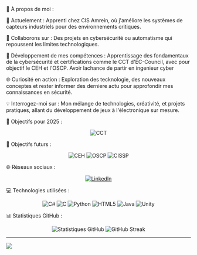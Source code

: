 💫 À propos de moi :

🚀 Actuelement : Apprenti chez CIS Amrein, où j'améliore les systèmes de capteurs industriels pour des environnements critiques.

🤝 Collaborons sur : Des projets en cybersécurité ou automatisme qui repoussent les limites technologiques.

🎯 Développement de mes compétences : Apprentissage des fondamentaux de la cybersécurité et certifications comme le CCT d'EC-Council, avec pour objectif le CEH et l'OSCP. Avoir lachance de partir en ingenieur cyber

🌐 Curiosité en action : Exploration des tecknologie, des nouveaux conceptes et rester informer des derniere actu pour approfondir mes connaissances en sécurité.

💡 Interrogez-moi sur : Mon mélange de technologies, créativité, et projets pratiques, allant du développement de jeux à l'électronique sur mesure.

🌟 Objectifs pour 2025 :
<p align="center"> 
  <img src="https://img.shields.io/badge/CCT-En%20cours-blue" alt="CCT"/> 
</p>

🌟 Objectifs futurs :
<p align="center"> 
  <img src="https://img.shields.io/badge/CEH-Préparation%20en%20cours-brightgreen?style=for-the-badge" alt="CEH"/> 
  <img src="https://img.shields.io/badge/OSCP-Objectif-orange?style=for-the-badge" alt="OSCP"/> 
  <img src="https://img.shields.io/badge/CISSP-Objectif%20futur-blue?style=for-the-badge" alt="CISSP"/> 
</p>

🌐 Réseaux sociaux :
<p align="center"> 
  <a href="https://linkedin.com/in/marwane-eljaafari"> 
    <img src="https://img.shields.io/badge/LinkedIn-%230077B5.svg?style=for-the-badge&logo=linkedin&logoColor=white" alt="LinkedIn"> 
  </a> 
</p>

💻 Technologies utilisées :
<p align="center"> 
  <img src="https://img.shields.io/badge/c%23-%23239120.svg?style=for-the-badge&logo=csharp&logoColor=white" alt="C#"/> 
  <img src="https://img.shields.io/badge/c-%2300599C.svg?style=for-the-badge&logo=c&logoColor=white" alt="C"/> 
  <img src="https://img.shields.io/badge/python-3670A0?style=for-the-badge&logo=python&logoColor=ffdd54" alt="Python"/> 
  <img src="https://img.shields.io/badge/html5-%23E34F26.svg?style=for-the-badge&logo=html5&logoColor=white" alt="HTML5"/> 
  <img src="https://img.shields.io/badge/java-%23ED8B00.svg?style=for-the-badge&logo=openjdk&logoColor=white" alt="Java"/> 
  <img src="https://img.shields.io/badge/unity-%23000000.svg?style=for-the-badge&logo=unity&logoColor=white" alt="Unity"/> 
</p>

📊 Statistiques GitHub :
<p align="center"> 
  <img src="https://github-readme-stats.vercel.app/api?username=marwane14&show_icons=true&theme=radical" alt="Statistiques GitHub"/> 
  <img src="https://streak-stats.demolab.com?user=marwane14&theme=radical&hide_border=true&date_format=j%20M%5B%20Y%5D" alt="GitHub Streak"/> 
</p>

---
[![](https://visitcount.itsvg.in/api?id=marwane14&icon=0&color=0)](https://visitcount.itsvg.in)
